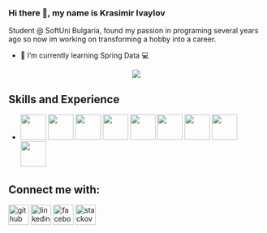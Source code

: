 ### Hi there 👋, my name is Krasimir Ivaylov
Student @ SoftUni Bulgaria,
found my passion in programing several years ago so now im working on transforming a hobby into a career.

- 🌱 I’m currently learning Spring Data 💻
<p align="center" ><img src="https://workingnation.com/wp-content/uploads/2018/03/shutterstock_678565858.jpg" /></p>

## Skills and Experience

* <code><img height="50" src="https://simpleicons.org/icons/javascript.svg"></code>
<code><img height="50" src="https://simpleicons.org/icons/java.svg"></code>
<code><img height="50" src="https://simpleicons.org/icons/typescript.svg"></code>
<code><img height="50" src="https://simpleicons.org/icons/react.svg"></code>
<code><img height="50" src="https://simpleicons.org/icons/html5.svg"></code>
<code><img height="50" src="https://simpleicons.org/icons/css3.svg"></code>
<code><img height="50" src="https://simpleicons.org/icons/mysql.svg"></code>
<code><img height="50" src="https://simpleicons.org/icons/spring.svg"></code>
<code><img height="50" src="https://simpleicons.org/icons/hibernate.svg"></code>


## Connect me with:
[<img src='https://cdn.jsdelivr.net/npm/simple-icons@3.0.1/icons/github.svg' alt='github' height='40'>](https://github.com/KrasiIvaylov)  [<img src='https://cdn.jsdelivr.net/npm/simple-icons@3.0.1/icons/linkedin.svg' alt='linkedin' height='40'>](https://www.linkedin.com/in/krasimir-ivaylov-3b6800198/)  [<img src='https://cdn.jsdelivr.net/npm/simple-icons@3.0.1/icons/facebook.svg' alt='facebook' height='40'>](https://www.facebook.com/krasivaylov)  [<img src='https://cdn.jsdelivr.net/npm/simple-icons@3.0.1/icons/stackoverflow.svg' alt='stackoverflow' height='40'>](https://stackoverflow.com/users/user:15108320)  

